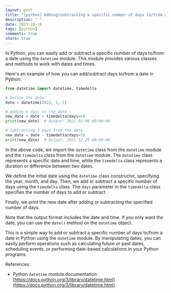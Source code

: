 ```yaml
---
layout: post
title: "[python] Adding/subtracting a specific number of days to/from a date in Python"
description: " "
date: 2023-10-19
tags: [python]
comments: true
share: true
---
```


In Python, you can easily add or subtract a specific number of days to/from a date using the `datetime` module. This module provides various classes and methods to work with dates and times.

Here's an example of how you can add/subtract days to/from a date in Python:

```python
from datetime import datetime, timedelta

# Define the date
date = datetime(2022, 1, 1)

# Adding 5 days to the date
new_date = date + timedelta(days=5)
print(new_date)  # Output: 2022-01-06 00:00:00

# Subtracting 3 days from the date
new_date = date - timedelta(days=3)
print(new_date)  # Output: 2021-12-29 00:00:00
```

In the above code, we import the `datetime` class from the `datetime` module and the `timedelta` class from the `datetime` module. The `datetime` class represents a specific date and time, while the `timedelta` class represents a duration or difference between two dates.

We define the initial date using the `datetime` class constructor, specifying the year, month, and day. Then, we add or subtract a specific number of days using the `timedelta` class. The `days` parameter in the `timedelta` class specifies the number of days to add or subtract.

Finally, we print the new date after adding or subtracting the specified number of days.

Note that the output format includes the date and time. If you only want the date, you can use the `date()` method on the `datetime` object.

This is a simple way to add or subtract a specific number of days to/from a date in Python using the `datetime` module. By manipulating dates, you can easily perform operations such as calculating future or past dates, scheduling events, or performing date-based calculations in your Python programs.

References:
- Python `datetime` module documentation: [https://docs.python.org/3/library/datetime.html](https://docs.python.org/3/library/datetime.html)
